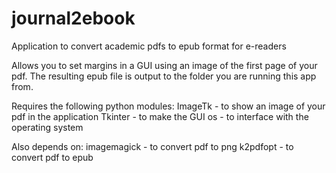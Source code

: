 journal2ebook
=============

Application to convert academic pdfs to epub format for e-readers

Allows you to set margins in a GUI using an image of the first page of
your pdf. The resulting epub file is output to the folder you are
running this app from.
  
Requires the following python modules:
ImageTk - to show an image of your pdf in the application
Tkinter - to make the GUI
os - to interface with the operating system
   
Also depends on:
imagemagick - to convert pdf to png 
k2pdfopt - to convert pdf to epub